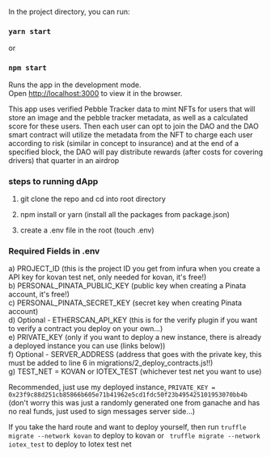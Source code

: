 
In the project directory, you can run:

### `yarn start`
or
### `npm start`

Runs the app in the development mode.\
Open [http://localhost:3000](http://localhost:3000) to view it in the browser.

This app uses verified Pebble Tracker data to mint NFTs for users that will store an image and the pebble tracker metadata, as well as a calculated score for these users. Then each user can opt to join the DAO and the DAO smart contract will utilize the metadata from the NFT to charge each user according to risk (similar in concept to insurance) and at the end of a specified block, the DAO will pay distribute rewards (after costs for covering drivers) that quarter in an airdrop

### steps to running dApp

1) git clone the repo and cd into root directory

2) npm install or yarn (install all the packages from package.json)

3) create a .env file in the root (touch .env)

 ### Required Fields in .env

 a) PROJECT_ID (this is the project ID you get from infura when you create a API key for kovan test net, only needed for kovan, it's free!) <br/>
 b) PERSONAL_PINATA_PUBLIC_KEY (public key when creating a Pinata account, it's free!) <br/>
 c) PERSONAL_PINATA_SECRET_KEY (secret key when creating Pinata account)<br/>
 d) Optional - ETHERSCAN_API_KEY (this is for the verify plugin if you want to verify a contract you deploy on your own...)<br/>
 e) PRIVATE_KEY (only if you want to deploy a new instance, there is already a deployed instance you can use (links below))<br/>
 f) Optional - SERVER_ADDRESS (address that goes with the private key, this must be added to line 6 in migrations/2_deploy_contracts.js!!)<br/>
 g) TEST_NET = KOVAN or IOTEX_TEST (whichever test net you want to use)<br/>
 
 Recommended, just use my deployed instance, 
 `PRIVATE_KEY = 0x23f9c88d251cb85866b605e71b41962e5cd1fdc50f23b495425101953070bb4b` 
 (don't worry this was just a randomly generated one from ganache and has no real funds, just used to sign messages server side...)

 If you take the hard route and want to deploy yourself, then run 
 ` truffle migrate --network kovan `
 to deploy to kovan or 
 ` truffle migrate --network iotex_test`
 to deploy to Iotex test net
